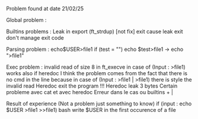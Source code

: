Problem found at date 21/02/25

Global problem :

Builtins problems :
Leak in export (ft_strdup) [not fix]
exit cause leak
exit don't manage exit code

Parsing problem :
echo$USER>file1
if (test = "")
echo $test>file1 -> echo ">file1"

Exec problem :
invalid read of size 8 in ft_execve in case of (Input  : >file1) works also if heredoc
  I think the problem comes from the fact that there is no cmd in the line because in case of (Input : >file1 | >file1) there is style the invalid read
Heredoc exit the program !!!
Heredoc leak 3 bytes
Certain probleme avec cat et avec heredoc
Erreur dans le cas ou builtins + |

Result of experience (Not a problem just something to know)
  if (input : echo $USER >file1 >>file1)
    bash write $USER in the first occurence of a file
